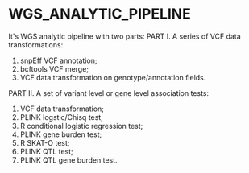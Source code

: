 # WGS_ANALYTIC_PIPELINE

It's WGS analytic pipeline with two parts:
PART I. A series of VCF data transformations:
1. snpEff VCF annotation;
2. bcftools VCF merge;
3. VCF data transformation on genotype/annotation fields.

PART II. A set of variant level or gene level association tests:
1. VCF data transformation;
2. PLINK logstic/Chisq test;
3. R conditional logistic regression test;
4. PLINK gene burden test;
5. R SKAT-O test;
6. PLINK QTL test;
7. PLINK QTL gene burden test.
